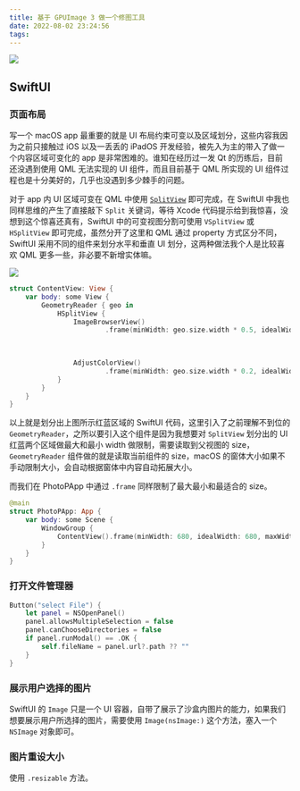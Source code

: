 ```yaml
---
title: 基于 GPUImage 3 做一个修图工具
date: 2022-08-02 23:24:56
tags:
---
```



![](./images/graphics/0/0.png)

## SwiftUI

### 页面布局
写一个 macOS app 最重要的就是 UI 布局约束可变以及区域划分，这些内容我因为之前只接触过 iOS 以及一丢丢的 iPadOS 开发经验，被先入为主的带入了做一个内容区域可变化的 app 是非常困难的。谁知在经历过一发 Qt 的历练后，目前还没遇到使用 QML 无法实现的 UI 组件，而且目前基于 QML 所实现的 UI 组件过程也是十分美好的，几乎也没遇到多少棘手的问题。

对于 app 内 UI 区域可变在 QML 中使用 [`SplitView`](https://doc.qt.io/qt-6/qml-qtquick-controls2-splitview.html) 即可完成，在 SwiftUI 中我也同样思维的产生了直接敲下 `Split` 关键词，等待 Xcode 代码提示给到我惊喜，没想到这个惊喜还真有，SwiftUI 中的可变视图分割可使用 `VSplitView` 或 `HSplitView` 即可完成，虽然分开了这里和 QML 通过 property 方式区分不同，SwiftUI 采用不同的组件来划分水平和垂直 UI 划分，这两种做法我个人是比较喜欢 QML 更多一些，非必要不新增实体嘛。

![](./images/graphics/0/1.png)

```swift
struct ContentView: View {
    var body: some View {
        GeometryReader { geo in
            HSplitView {
                ImageBrowserView()
                        .frame(minWidth: geo.size.width * 0.5, idealWidth: geo.size.width * 0.8, maxWidth: geo.size.width * 0.8, minHeight: geo.size.height, idealHeight: geo.size.height, maxHeight: geo.size.height, alignment: .leading)
                

                
                AdjustColorView()
                        .frame(minWidth: geo.size.width * 0.2, idealWidth: geo.size.width * 0.2, maxWidth: geo.size.width * 0.5, minHeight: geo.size.height, idealHeight: geo.size.height, maxHeight: geo.size.height, alignment: .trailing)
            }
        }
    }
}
```

以上就是划分出上图所示红蓝区域的 SwiftUI 代码，这里引入了之前理解不到位的 `GeometryReader`，之所以要引入这个组件是因为我想要对 `SplitView` 划分出的 UI 红蓝两个区域做最大和最小 width 做限制，需要读取到父视图的 size，`GeometryReader` 组件做的就是读取当前组件的 size，macOS 的窗体大小如果不手动限制大小，会自动根据窗体中内容自动拓展大小。

而我们在 PhotoPApp 中通过 `.frame` 同样限制了最大最小和最适合的 size。

```swift
@main
struct PhotoPApp: App {
    var body: some Scene {
        WindowGroup {
            ContentView().frame(minWidth: 680, idealWidth: 680, maxWidth: .infinity, minHeight: 400, idealHeight: 400, maxHeight: .infinity, alignment: .center)
        }
    }
}
```

### 打开文件管理器

```swift
Button("select File") {
    let panel = NSOpenPanel()
    panel.allowsMultipleSelection = false
    panel.canChooseDirectories = false
    if panel.runModal() == .OK {
        self.fileName = panel.url?.path ?? ""
    }
}
```

### 展示用户选择的图片

SwiftUI 的 `Image` 只是一个 UI 容器，自带了展示了沙盒内图片的能力，如果我们想要展示用户所选择的图片，需要使用 `Image(nsImage:)` 这个方法，塞入一个 `NSImage` 对象即可。

### 图片重设大小
使用 `.resizable` 方法。